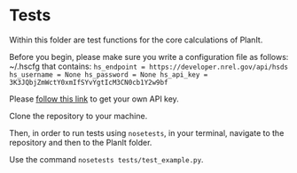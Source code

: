 # Tests

Within this folder are test functions for the core calculations of PlanIt.

Before you begin, please make sure you write a configuration file as follows:
  ~/.hscfg
that contains:
`hs_endpoint = https://developer.nrel.gov/api/hsds
hs_username = None
hs_password = None
hs_api_key = 3K3JQbjZmWctY0xmIfSYvYgtIcM3CN0cb1Y2w9bf`

Please [follow this link](https://developer.nrel.gov/signup/) to get your own API key.

Clone the repository to your machine.

Then, in order to run tests using `nosetests`, in your terminal, navigate to the repository and then to the PlanIt folder.

Use the command `nosetests tests/test_example.py`.
